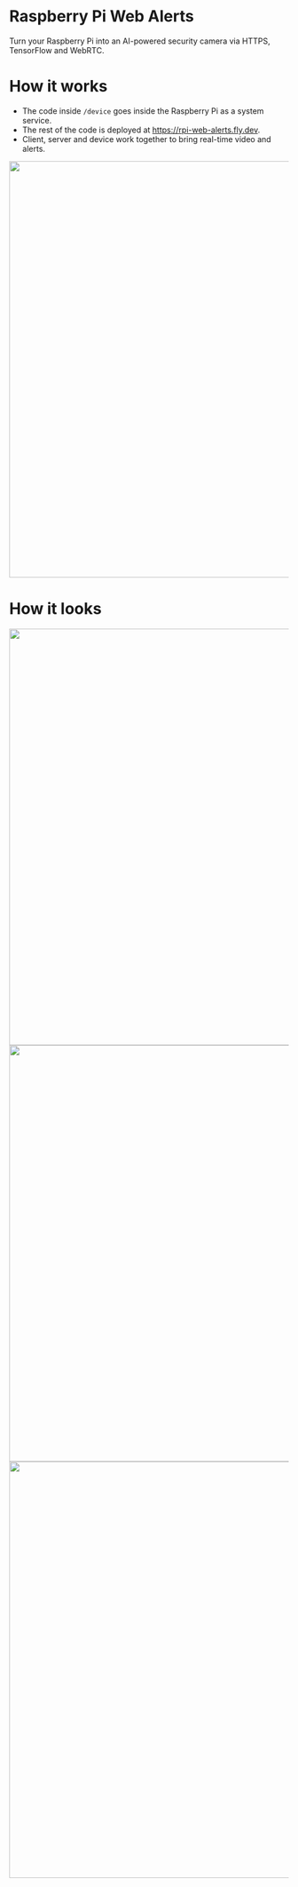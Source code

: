 # Raspberry Pi Web Alerts

Turn your Raspberry Pi into an AI-powered security camera via HTTPS, TensorFlow and WebRTC.

# How it works


- The code inside `/device` goes inside the Raspberry Pi as a system service.
- The rest of the code is deployed at https://rpi-web-alerts.fly.dev.
- Client, server and device work together to bring real-time video and alerts.

<img src='https://github.com/biantsh/rpi-web-alerts/assets/94078217/d1a0bee1-8d5e-4b90-9ecc-5867f9ebff79' width=750 />

# How it looks

<img src='https://github.com/biantsh/rpi-web-alerts/assets/94078217/46f33b0e-9392-410a-a545-f7fd6b6ad135' width=750 />
<img src='https://github.com/biantsh/rpi-web-alerts/assets/94078217/f6d77aaf-c416-4ce2-b3a2-364f350884fe' width=750 />
<img src='https://github.com/biantsh/rpi-web-alerts/assets/94078217/c0390221-1a07-41a7-90bd-0b16a10a8143' width=750 />
